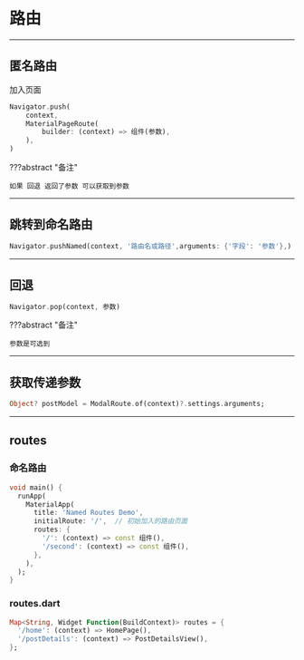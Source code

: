 # 路由


---
## 匿名路由

加入页面

```dart
Navigator.push(
    context,
    MaterialPageRoute(
        builder: (context) => 组件(参数),
    ),
)
```

???abstract "备注"

    如果 回退 返回了参数 可以获取到参数

---
## 跳转到命名路由

```dart
Navigator.pushNamed(context, '路由名或路径',arguments: {'字段': '参数'},)
```

---
## 回退


```dart
Navigator.pop(context, 参数)
```

???abstract "备注"

    参数是可选到

---
## 获取传递参数

```dart
Object? postModel = ModalRoute.of(context)?.settings.arguments;
```

---
## routes
### 命名路由


```dart
void main() {
  runApp(
    MaterialApp(
      title: 'Named Routes Demo',
      initialRoute: '/',  // 初始加入的路由页面
      routes: {
        '/': (context) => const 组件(),
        '/second': (context) => const 组件(),
      },
    ),
  );
}
```

### routes.dart

```dart title="routes.dart"
Map<String, Widget Function(BuildContext)> routes = {
  '/home': (context) => HomePage(),
  '/postDetails': (context) => PostDetailsView(),
};
```

